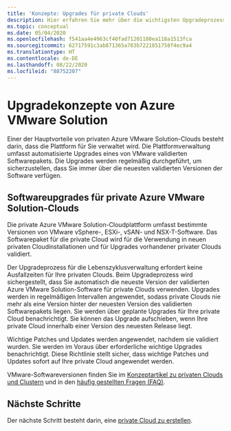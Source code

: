```yaml
---
title: 'Konzepte: Upgrades für private Clouds'
description: Hier erfahren Sie mehr über die wichtigsten Upgradeprozesse und Features in Azure VMware Solution.
ms.topic: conceptual
ms.date: 05/04/2020
ms.openlocfilehash: f541aa4e4963cf40fad71201180ea118a1513fca
ms.sourcegitcommit: 62717591c3ab871365a783b7221851758f4ec9a4
ms.translationtype: HT
ms.contentlocale: de-DE
ms.lasthandoff: 08/22/2020
ms.locfileid: "88752207"
---
```

# <a name="azure-vmware-solution-upgrade-concepts"></a>Upgradekonzepte von Azure VMware Solution

Einer der Hauptvorteile von privaten Azure VMware Solution-Clouds besteht darin, dass die Plattform für Sie verwaltet wird. Die Plattformverwaltung umfasst automatisierte Upgrades eines von VMware validierten Softwarepakets. Die Upgrades werden regelmäßig durchgeführt, um sicherzustellen, dass Sie immer über die neuesten validierten Versionen der Software verfügen.

## <a name="azure-vmware-solution-private-cloud-software-upgrades"></a>Softwareupgrades für private Azure VMware Solution-Clouds

Die private Azure VMware Solution-Cloudplattform umfasst bestimmte Versionen von VMware vSphere-, ESXi-, vSAN- und NSX-T-Software. Das Softwarepaket für die private Cloud wird für die Verwendung in neuen privaten Cloudinstallationen und für Upgrades vorhandener privater Clouds validiert.

Der Upgradeprozess für die Lebenszyklusverwaltung erfordert keine Ausfallzeiten für Ihre privaten Clouds. Beim Upgradeprozess wird sichergestellt, dass Sie automatisch die neueste Version der validierten Azure VMware Solution-Software für private Clouds verwenden. Upgrades werden in regelmäßigen Intervallen angewendet, sodass private Clouds nie mehr als eine Version hinter der neuesten Version des validierten Softwarepakets liegen. Sie werden über geplante Upgrades für Ihre private Cloud benachrichtigt. Sie können das Upgrade aufschieben, wenn Ihre private Cloud innerhalb einer Version des neuesten Release liegt.

Wichtige Patches und Updates werden angewendet, nachdem sie validiert wurden. Sie werden im Voraus über erforderliche wichtige Upgrades benachrichtigt. Diese Richtlinie stellt sicher, dass wichtige Patches und Updates sofort auf Ihre private Cloud angewendet werden.

VMware-Softwareversionen finden Sie im [Konzeptartikel zu privaten Clouds und Clustern](concepts-private-clouds-clusters.md) und in den [häufig gestellten Fragen (FAQ)](faq.md).

## <a name="next-steps"></a>Nächste Schritte

Der nächste Schritt besteht darin, eine [private Cloud zu erstellen](tutorial-create-private-cloud.md).

<!-- LINKS - external -->

<!-- LINKS - internal -->
